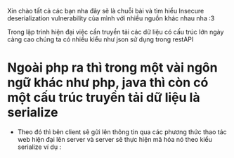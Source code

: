 Xin chào tất cả các bạn nha đây sẽ là chuỗi bài và tìm hiểu Insecure deserialization vulnerability của mình với nhiều nguồn khác nhau nha :3

Trong lập trình hiện đại việc cần truyền tải các dữ liệu có cấu trúc lớn ngày càng cao chúng ta có nhiều kiểu như json sử dụng trong restAPI
#  Ngoài php ra thì trong một vài ngôn ngữ khác như php, java thì còn có một cấu trúc truyền tải dữ liệu là serialize
- Theo đó thì bên client sẽ gửi lên thông tin qua các phương thức thao tác web hiện đại lên server và server sẽ thực hiện mã hóa nó theo kiểu serialize
ví dụ :

<?php
    class Person {
        public $name = "Tom";
        private $age = 18;
        protected $sex = "male";
        public function hello() {
            echo "hello";
        }
    }
    $example = new Person();
    $example_ser = serialize($example);
    echo $example_ser;
-- sau khi thực hiện kết quả sẽ là 
O:6:"Person":3:{s:4:"name";s:3:"Tom";s:11:"Personage";i:18;s:6:"*sex";s:4:"male";}

![Alt text](image.png)
Bạn có để ý thấy thằng s:11:"Personage" lại là Personage không
và s:6:"*sex" lại có dấu * không
Giải thích :
public: Không thay đổi
private:Có thêm các kí tự NULL dưới định dạng : %00+ tênObject+%00+tên thuộc tính
protected: có định dang %00+*+%00+tên thuộc tính
Có thể sử dụng url+encoded:
![Alt text](image-1.png)
khi mà unserialize sẽ trả lại một object
